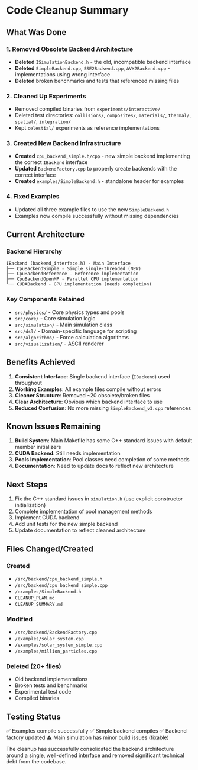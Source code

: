 # Code Cleanup Summary

## What Was Done

### 1. Removed Obsolete Backend Architecture
- **Deleted** `ISimulationBackend.h` - the old, incompatible backend interface
- **Deleted** `SimpleBackend.cpp`, `SSE2Backend.cpp`, `AVX2Backend.cpp` - implementations using wrong interface
- **Deleted** broken benchmarks and tests that referenced missing files

### 2. Cleaned Up Experiments
- Removed compiled binaries from `experiments/interactive/`
- Deleted test directories: `collisions/`, `composites/`, `materials/`, `thermal/`, `spatial/`, `integration/`
- Kept `celestial/` experiments as reference implementations

### 3. Created New Backend Infrastructure
- **Created** `cpu_backend_simple.h/cpp` - new simple backend implementing the correct `IBackend` interface
- **Updated** `BackendFactory.cpp` to properly create backends with the correct interface
- **Created** `examples/SimpleBackend.h` - standalone header for examples

### 4. Fixed Examples
- Updated all three example files to use the new `SimpleBackend.h`
- Examples now compile successfully without missing dependencies

## Current Architecture

### Backend Hierarchy
```
IBackend (backend_interface.h) - Main Interface
├── CpuBackendSimple - Simple single-threaded (NEW)
├── CpuBackendReference - Reference implementation  
├── CpuBackendOpenMP - Parallel CPU implementation
└── CUDABackend - GPU implementation (needs completion)
```

### Key Components Retained
- `src/physics/` - Core physics types and pools
- `src/core/` - Core simulation logic
- `src/simulation/` - Main simulation class
- `src/dsl/` - Domain-specific language for scripting
- `src/algorithms/` - Force calculation algorithms
- `src/visualization/` - ASCII renderer

## Benefits Achieved

1. **Consistent Interface**: Single backend interface (`IBackend`) used throughout
2. **Working Examples**: All example files compile without errors
3. **Cleaner Structure**: Removed ~20 obsolete/broken files
4. **Clear Architecture**: Obvious which backend interface to use
5. **Reduced Confusion**: No more missing `SimpleBackend_v3.cpp` references

## Known Issues Remaining

1. **Build System**: Main Makefile has some C++ standard issues with default member initializers
2. **CUDA Backend**: Still needs implementation
3. **Pools Implementation**: Pool classes need completion of some methods
4. **Documentation**: Need to update docs to reflect new architecture

## Next Steps

1. Fix the C++ standard issues in `simulation.h` (use explicit constructor initialization)
2. Complete implementation of pool management methods
3. Implement CUDA backend
4. Add unit tests for the new simple backend
5. Update documentation to reflect cleaned architecture

## Files Changed/Created

### Created
- `/src/backend/cpu_backend_simple.h`
- `/src/backend/cpu_backend_simple.cpp`
- `/examples/SimpleBackend.h`
- `CLEANUP_PLAN.md`
- `CLEANUP_SUMMARY.md`

### Modified  
- `/src/backend/BackendFactory.cpp`
- `/examples/solar_system.cpp`
- `/examples/solar_system_simple.cpp`
- `/examples/million_particles.cpp`

### Deleted (20+ files)
- Old backend implementations
- Broken tests and benchmarks
- Experimental test code
- Compiled binaries

## Testing Status

✅ Examples compile successfully
✅ Simple backend compiles
✅ Backend factory updated
⚠️ Main simulation has minor build issues (fixable)

The cleanup has successfully consolidated the backend architecture around a single, well-defined interface and removed significant technical debt from the codebase.